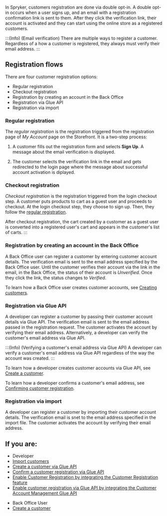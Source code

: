 In Spryker, customers registration are done via double opt-in. A double opt-in occurs when a user signs up, and an email with a registration confirmation link is sent to them. After they click the verification link, their account is activated and they can start using the online store as a registered customers.

:::(Info) (Email verification)
There are multiple ways to register a customer. Regardless of a how a customer is registered, they always must verify their email address. 
:::

## Registration flows
There are four customer registration options:

* Regular registration
* Checkout registration
* Registration by creating an account in the Back Office
* Registration via Glue API
* Registration via import

### Regular registration

The *regular registration*  is the registration triggered from the registration page of *My Account* page on the Storefront. It is a two-step process:

1. A customer fills out the registration form and selects **Sign Up**. A message about the email verification is displayed.  

2. The customer selects the verification link in the email and gets redirected to the login page where the message about successful account activation is diplayed.

### Checkout registration 

*Checkout registration* is the registration triggered from the login checkout step. A customer puts products to cart as a guest user and proceeds to checkout. At the login checkout step, they choose to sign up. Then, they follow the [regular registration](#regular-registration). 


After checkout registration, the cart created by a customer as a guest user is converted into a registered user's cart and appears in the customer's list of carts.
:::

### Registration by creating an account in the Back Office


A Back Office user can register a customer by entering customer account details. The verification email is sent to the email address specified by the Back Office user. Until the customer verifies their account via the link in the email, in the Back Office, the status of their account is *Unverified*. Once they click the link, the status changes to *Verified*.

To learn how a Back Office user creates customer accounts, see [Creating customers](https://documentation.spryker.com/docs/en/managing-customers#creating-customers).

### Registration via Glue API

A developer can register a customer by passing their customer account details via Glue API. The verification email is sent to the email address passed in the registration request. The customer activates the account by verifying their email address. Alternatively, a developer can verify the customer's email address via Glue API. 

:::(Info) (Verifying a customer's email address via Glue API)
A developer can verify a customer's email address via Glue API regardless of the way the account was created. 
:::

To learn how a developer creates customer accounts via Glue API, see [Create a customer](https://documentation.spryker.com/docs/managing-customers-via-glue-api#create-a-customer).

To learn how a developer confirms a customer's email address, see [Confirming customer registration](https://documentation.spryker.com/docs/confirming-customer-registration).

### Registration via import

A developer can register a customer by importing their customer account details. The verification email is snet to the email address specified in the import file. The customer activates the account by verifying their email address.


## If you are: 

<div class="mr-container">
    <div class="mr-list-container">
        <!-- col1 -->
        <div class="mr-col">
            <ul class="mr-list mr-list-green">
                <li class="mr-title">Developer</li>
                 <li><a href="https://documentation.spryker.com/docs/file-details-customercsv" class="mr-link">Import customers</a></li> 
                <li><a href="https://documentation.spryker.com/docs/managing-customers-via-glue-api#create-a-customer" class="mr-link">Create a customer via Glue API</a></li>
                <li><a href="https://documentation.spryker.com/docs/confirming-customer-registration" class="mr-link">Confirm a customer registration via Glue API</a></li>
                <li><a href="https://documentation.spryker.com/docs/customer-account-management-feature-integration" class="mr-link">Enable Customer Registration by integrating the Customer Registration feature</a></li>
                <li><a href="https://documentation.spryker.com/docs/glue-api-customer-account-management-feature-integration" class="mr-link">Enable customer registration via Glue API by integrating the Customer Account Management Glue API</a></li>
            </ul>
        </div>
        <!-- col2 -->
        <div class="mr-col">
            <ul class="mr-list mr-list-blue">
                <li class="mr-title"> Back Office User</li>
                <li><a href="https://documentation.spryker.com/docs/managing-customers#creating-a-customer">Create a customer</a></li>
            </ul>
        </div>
    </div>
</div>